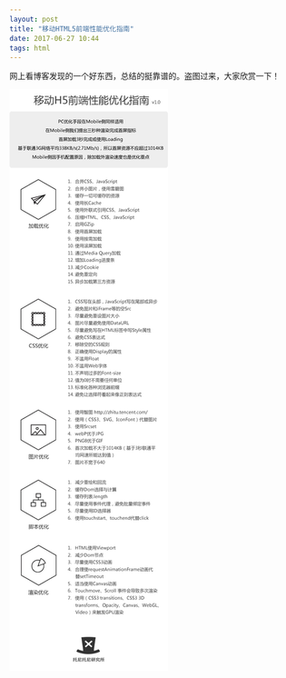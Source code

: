 ```yaml
---
layout: post
title: "移动HTML5前端性能优化指南"
date: 2017-06-27 10:44
tags: html
---
```


网上看博客发现的一个好东西，总结的挺靠谱的。盗图过来，大家欣赏一下！

![Crepe](/images/blog/point.jpg)
  